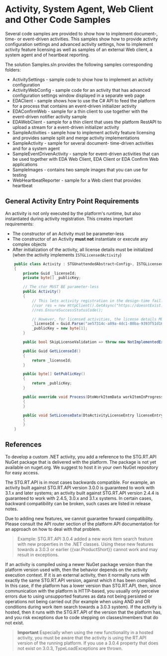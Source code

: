 # Activity, System Agent, Web Client and Other Code Samples

Several code samples are provided to show how to implement document-, time- or event-driven activities.
This samples show how to provide activity configuration settings
and advanced activity settings, how to implement activity feature licensing as well as samples of an external Web client,
a system agent and of heartbeat reporting.

The solution Samples.sln provides the following samples corresponding folders:

- ActivitySettings - sample code to show how to implement an activity configuration
- ActivityWebConfig - sample code for an activity that has advanced configuration settings window displayed in a separate web page
- EDAClient - sample shows how to use the C# API to feed the platform for a process that contains an event-driven initializer activity
- EDAConfirmWeb - sample for a thin client to use together with the event-driven notifier activity sample
- EDAWebClient - sample for a thin client that uses the platform RestAPI to upload a stream for a event-driven initializer activity
- SampleActivities - sample how to implement activity feature licensing and provides sample split and merge activity implementations
- SampleActivity - sample for several document- time-driven activities and for a system agent
- SampleEventDrivenActivity - sample for event-driven activities that can be used together with EDA Web Client, EDA Client or EDA Confirm Web applications
- SampleImages - contains two sample images that you can use for testing
- WebHeartbeatReporter - sample for a Web client that provides heartbeat

## General Activity Entry Point Requirements

An activity is not only executed by the platform's runtime, but also instantiated during activity registration.
This creates important requirements:

- The constructor of an Activity must be parameter-less
- The constructor of an Activity **must not** instantiate or execute any complex objects
- After initialization of the activity, all license details must be initialized (when the activity implements `ISTGLicensedActivity`)

```cs
    public class Activity : STGUnattendedAbstract<Config>, ISTGLicensedActivity
    {
        private Guid _licenseId;
        private byte[] _publicKey;

        // The ctor MUST BE parameter-less
        public Activity()
        {
            // This lets activity registration in the design-time fail:
            //var res = new HttpClient().GetAsync("https://doesntExist.here.com").GetAwaiter().GetResult();
            //res.EnsureSuccessStatusCode();

            // However, for licensed activities, the license details MUST BE set after its object is initialized
            _licenseId = Guid.Parse("ae57314c-a89a-4dc1-80ba-9393f51d16f9");
            _publicKey = new byte[1];
        }

        public bool SkipLicenseValidation => throw new NotImplementedException();

        public Guid GetLicenseId()
        {
            return _licenseId;
        }

        public byte[] GetPublicKey()
        {
            return _publicKey;
        }

        public override void Process(DtoWorkItemData workItemInProgress, STGDocument documentToProcess)
        {
        }

        public void SetLicenseData(DtoActivityLicenseEntry licenseEntry, ILicenseVerifier licenseVerifier)
        {
        }
    }
```

## References

To develop a custom .NET activity, you add a reference to the STG.RT.API NuGet package that is delivered with the platform.
The package is not yet available on nuget.org.
We suggest to host it in your own NuGet repository for easy access.

The STG.RT.API is in most cases backwards compatible.
For example, an activity built against STG.RT.API version 3.0.0 is guaranteed to work with 3.1.x and later systems;
an activity built against STG.RT.API version 2.4.4 is guaranteed to work with 2.4.5, 3.0.x and 3.1.x systems.
In certain cases, backward compatibility can be broken, such cases are listed in release notes.

Due to adding new features, we cannot guarantee forward compatibility.
Please consult the API router section of the platform API documentation for an approach on how to deal with that problem.

> Example: STG.RT.API 3.0.4 added a new work item search feature with new properties in the .NET classes.
Using these new features towards a 3.0.3 or earlier {{var.ProductShort}} cannot work and may result in exceptions.

If an activity is compiled using a newer NuGet package version than the platform version used with, then the behavior depends on the activity execution context.
If it is an external activity, then it normally runs with exactly the same STG.RT.API version, against which it has been compiled.
In this case, if the platform has a lower version than STG.RT.API, then, since communication with the platform is HTTP-based, you usually only perceive errors due to using unsupported features
as data not being persisted or operations not being carried out (for example when using AND and OR conditions during work item search towards a 3.0.3 system).
If the activity is hosted, then it runs with the STG.RT.API of the version that the platform has, and you risk exceptions due to code stepping on classes/members that do not exist.

> **Important** Especially when using the new functionality in a hosted activity, you must be aware that the activity is using the RT.API version of the running platform.
If you use a 3.0.4 property that does not exist on 3.0.3, TypeLoadExceptions are thrown.
